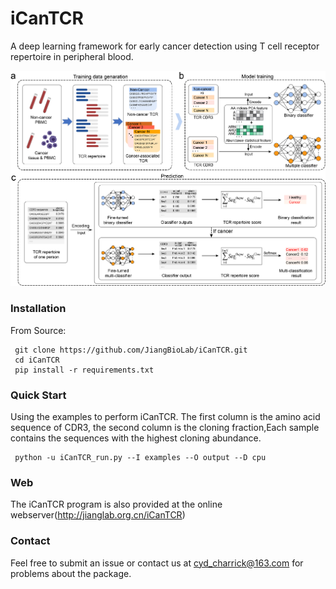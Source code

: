 # iCanTCR
A deep learning framework for early cancer detection using T cell receptor repertoire in peripheral blood.
<p float="left">
  <img src="Fig/icantcr_model.png"/>
</p>

### Installation

From Source:

```
 git clone https://github.com/JiangBioLab/iCanTCR.git
 cd iCanTCR
 pip install -r requirements.txt
```

### Quick Start
 Using the examples to perform iCanTCR. The first column is the amino acid sequence of CDR3, the second column is the cloning fraction,Each sample contains the sequences with the highest cloning abundance.
   
```
 python -u iCanTCR_run.py --I examples --O output --D cpu
```

### Web
 The iCanTCR program is also provided at the online webserver(http://jianglab.org.cn/iCanTCR)

### Contact
 Feel free to submit an issue or contact us at cyd_charrick@163.com for problems about the package.

